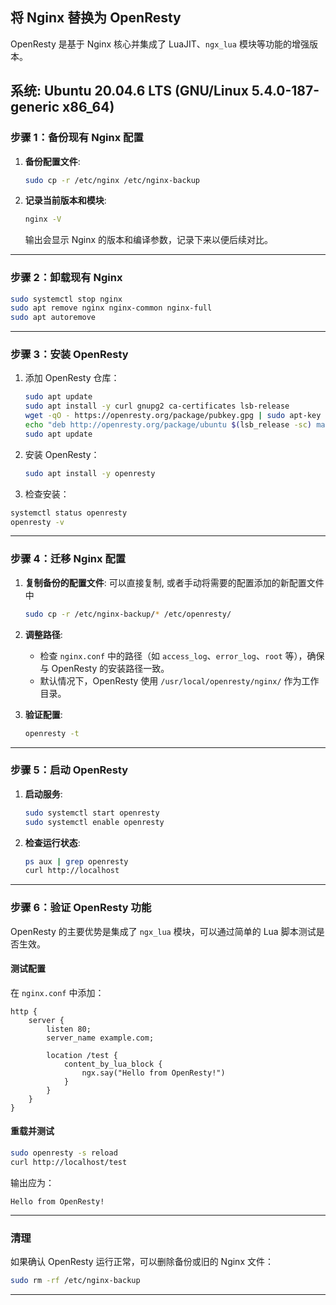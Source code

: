 ## 将 Nginx 替换为 OpenResty
OpenResty 是基于 Nginx 核心并集成了 LuaJIT、`ngx_lua` 模块等功能的增强版本。

系统:  Ubuntu 20.04.6 LTS (GNU/Linux 5.4.0-187-generic x86_64)
---

### 步骤 1：备份现有 Nginx 配置
1. **备份配置文件**:
   ```bash
   sudo cp -r /etc/nginx /etc/nginx-backup
   ```

2. **记录当前版本和模块**:
   ```bash
   nginx -V
   ```
   输出会显示 Nginx 的版本和编译参数，记录下来以便后续对比。

---

### 步骤 2：卸载现有 Nginx

  ```bash
  sudo systemctl stop nginx
  sudo apt remove nginx nginx-common nginx-full
  sudo apt autoremove
  ```
---

### 步骤 3：安装 OpenResty

  1. 添加 OpenResty 仓库：
     ```bash
     sudo apt update
     sudo apt install -y curl gnupg2 ca-certificates lsb-release
     wget -qO - https://openresty.org/package/pubkey.gpg | sudo apt-key add -
     echo "deb http://openresty.org/package/ubuntu $(lsb_release -sc) main" | sudo tee /etc/apt/sources.list.d/openresty.list
     sudo apt update
     ```
  2. 安装 OpenResty：
     ```bash
     sudo apt install -y openresty
     ```

  3. 检查安装：
   ```bash
   systemctl status openresty
   openresty -v
   ```

---

### 步骤 4：迁移 Nginx 配置
1. **复制备份的配置文件**:
    可以直接复制, 或者手动将需要的配置添加的新配置文件中
     ```bash
     sudo cp -r /etc/nginx-backup/* /etc/openresty/
     ```

2. **调整路径**:
   - 检查 `nginx.conf` 中的路径（如 `access_log`、`error_log`、`root` 等），确保与 OpenResty 的安装路径一致。
   - 默认情况下，OpenResty 使用 `/usr/local/openresty/nginx/` 作为工作目录。

3. **验证配置**:
   ```bash
   openresty -t
   ```
---

### 步骤 5：启动 OpenResty
1. **启动服务**:
     ```bash
     sudo systemctl start openresty
     sudo systemctl enable openresty
     ```

2. **检查运行状态**:
   ```bash
   ps aux | grep openresty
   curl http://localhost
   ```

---

### 步骤 6：验证 OpenResty 功能
OpenResty 的主要优势是集成了 `ngx_lua` 模块，可以通过简单的 Lua 脚本测试是否生效。

#### 测试配置
在 `nginx.conf` 中添加：
```nginx
http {
    server {
        listen 80;
        server_name example.com;

        location /test {
            content_by_lua_block {
                ngx.say("Hello from OpenResty!")
            }
        }
    }
}
```

#### 重载并测试
```bash
sudo openresty -s reload
curl http://localhost/test
```
输出应为：
```
Hello from OpenResty!
```

---


### 清理
如果确认 OpenResty 运行正常，可以删除备份或旧的 Nginx 文件：
```bash
sudo rm -rf /etc/nginx-backup
```

---
